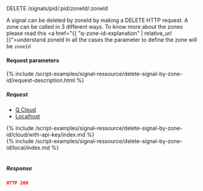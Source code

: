 
<div class="endpoint-container">
DELETE /signals/pid/:pid/zoneId/:zoneId
</div>


A signal can be deleted by zoneId by making a DELETE HTTP request.
 A zone can be called in 3 different ways. To know more about the zones please read this <a href="{{ "q-zone-id-explanation"  | relative_url }}">understand zoneId</a>
In all the cases the parameter to define the zone will be `zoneId`



#### Request parameters
{% include /script-examples/signal-ressource/delete-signal-by-zone-id/request-description.html %}

<a name="delete-signal-by-zone-id-anchor" id="delete-signal-by-zone-id-anchor" class="anchor"></a>

##### Request

<!-- Tab panes -->
<div class="tab-content cloud-or-local-tab-content">

<!-- Nav tabs -->
<ul class="nav nav-pills mb-3 cloud-or-local-nav" id="pills-tab" role="tablist">
  <li class="nav-item">
    <a class="nav-link cloud-server active" id="delete-signal-by-zone-id-cloud-tab"  data-toggle="pill"  href="#delete-signal-by-zone-id-cloud" role="tab" aria-controls="delete-signal-by-zone-id-cloud" aria-selected="true">Q Cloud</a>
  </li>
  <li class="nav-item">
    <a class="nav-link localhost-server" id="delete-signal-by-zone-id-local-tab"  data-toggle="pill"  href="#delete-signal-by-zone-id-local"  role="tab" aria-controls="delete-signal-by-zone-id-local" aria-selected="false">Localhost</a>
  </li>
</ul>

<!-- Cloud code example -->
<div class="tab-pane active" id="delete-signal-by-zone-id-cloud" role="tabpanel" aria-labelledby="delete-signal-by-zone-id-cloud-tab" markdown="1">
{% include /script-examples/signal-ressource/delete-signal-by-zone-id/cloud/with-api-key/index.md %}
</div>

<!-- Local example -->
<div class="tab-pane" id="delete-signal-by-zone-id-local" role="tabpanel" aria-labelledby="delete-signal-by-zone-id-local-tab" markdown="1">
{% include /script-examples/signal-ressource/delete-signal-by-zone-id/local/index.md %}
</div>
</div>
<br>

##### Response



<div class="code-response" markdown="1">

```json
HTTP 200

```

</div>